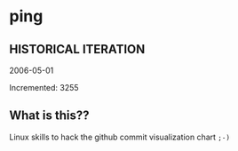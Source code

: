 # ping

## HISTORICAL ITERATION
2006-05-01

Incremented: 3255

## What is this?? 
Linux skills to hack the github commit visualization chart `;-)`
